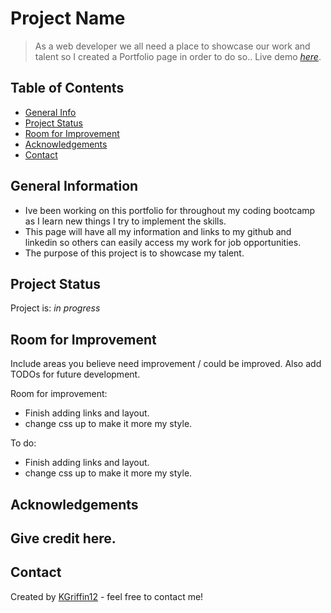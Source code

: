 # Project Name
> As a web developer we all need a place to showcase our work and talent so I created a Portfolio page in order to do so..
> Live demo [_here_](https://www.example.com). <!-- If you have the project hosted somewhere, include the link here. -->

## Table of Contents
* [General Info](#general-information)
* [Project Status](#project-status)
* [Room for Improvement](#room-for-improvement)
* [Acknowledgements](#acknowledgements)
* [Contact](#contact)
<!-- * [License](#license) -->


## General Information
- Ive been working on this portfolio for throughout my coding bootcamp as I learn new things I try to implement the skills.
- This page will have all my information and links to my github and linkedin so others can easily access my work for job opportunities.
- The purpose of this project is to showcase my talent.

<!-- You don't have to answer all the questions - just the ones relevant to your project. -->





## Project Status
Project is: _in progress_ 

## Room for Improvement
Include areas you believe need improvement / could be improved. Also add TODOs for future development.

Room for improvement:
- Finish adding links and layout.
- change css up to make it more my style.

To do:
- Finish adding links and layout.
- change css up to make it more my style.


## Acknowledgements
Give credit here.
-


## Contact
Created by [KGriffin12](karlie.toll@yahoo.com) - feel free to contact me!


<!-- Optional -->
<!-- ## License -->
<!-- This project is open source and available under the [... License](). -->

<!-- You don't have to include all sections - just the one's relevant to your project -->